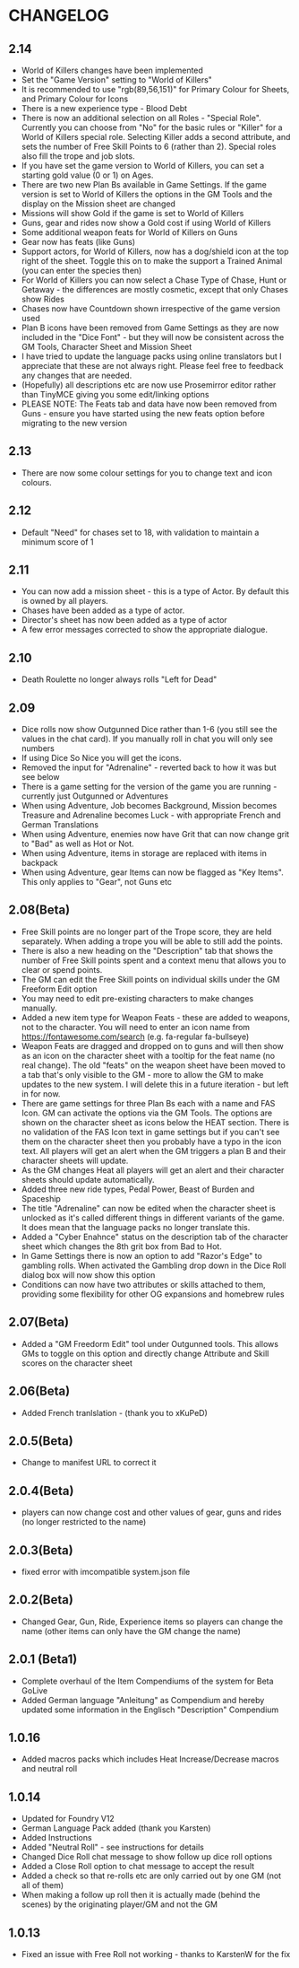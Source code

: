 # CHANGELOG

## 2.14
- World of Killers changes have been implemented
- Set the "Game Version" setting to "World of Killers"
- It is recommended to use "rgb(89,56,151)" for Primary Colour for Sheets, and Primary Colour for Icons
- There is a new experience type - Blood Debt
- There is now an additional selection on all Roles - "Special Role".  Currently you can choose from "No" for the basic rules or "Killer" for a World of Killers special role.  Selecting Killer adds a second attribute, and sets the number of Free Skill Points to 6 (rather than 2).  Special roles also fill the trope and job slots.
- If you have set the game version to World of Killers, you can set a starting gold value (0 or 1) on Ages.
- There are two new Plan Bs available in Game Settings.  If the game version is set to World of Killers the options in the GM Tools and the display on the Mission sheet are changed
- Missions will show Gold if the game is set to World of Killers
- Guns, gear and rides now show a Gold cost if using World of Killers
- Some additional weapon feats for World of Killers on Guns
- Gear now has feats (like Guns)
- Support actors, for World of Killers, now has a dog/shield icon at the top right of the sheet.  Toggle this on to make the support a Trained Animal (you can enter the species then)
- For World of Killers you can now select a Chase Type of Chase, Hunt or Getaway - the differences are mostly cosmetic, except that only Chases show Rides
- Chases now have Countdown shown irrespective of the game version used
- Plan B icons have been removed from Game Settings as they are now included in the "Dice Font" - but they will now be consistent across the GM Tools, Character Sheet and Mission Sheet 
- I have tried to update the language packs using online translators but I appreciate that these are not always right.  Please feel free to feedback any changes that are needed.
- (Hopefully) all descriptions etc are now use Prosemirror editor rather than TinyMCE giving you some edit/linking options
- PLEASE NOTE:  The Feats tab and data have now been removed from Guns - ensure you have started using the new feats option before migrating to the new version

## 2.13
- There are now some colour settings for you to change text and icon colours.

## 2.12
- Default "Need" for chases set to 18, with validation to maintain a minimum score of 1

## 2.11
- You can now add a mission sheet - this is a type of Actor.  By default this is owned by all players.
- Chases have been added as a type of actor.
- Director's sheet has now been added as a type of actor
- A few error messages corrected to show the appropriate dialogue.


## 2.10
- Death Roulette no longer always rolls "Left for Dead"

## 2.09
- Dice rolls now show Outgunned Dice rather than 1-6 (you still see the values in the chat card).  If you manually roll in chat you will only see numbers
- If using Dice So Nice you will get the icons.  
- Removed the input for "Adrenaline" - reverted back to how it was but see below
- There is a game setting for the version of the game you are running - currently just Outgunned or Adventures
- When using Adventure, Job becomes Background, Mission becomes Treasure and Adrenaline becomes Luck - with appropriate French and German Translations
- When using Adventure, enemies now have Grit that can now change grit to "Bad" as well as Hot or Not.
- When using Adventure, items in storage are replaced with items in backpack
- When using Adventure, gear Items can now be flagged as "Key Items".  This only applies to "Gear", not Guns etc

## 2.08(Beta)
- Free Skill points are no longer part of the Trope score, they are held separately.  When adding a trope you will be able to still add the points.
- There is also a new heading on the "Description" tab that shows the number of Free Skill points spent and a context menu that allows you to clear or spend points.
- The GM can edit the Free Skill points on individual skills under the GM Freeform Edit option
- You may need to edit pre-existing characters to make changes manually.
- Added a new item type for Weapon Feats - these are added to weapons, not to the character.  You will need to enter an icon name from https://fontawesome.com/search (e.g. fa-regular fa-bullseye)
- Weapon Feats are dragged and dropped on to guns and will then show as an icon on the character sheet with a tooltip for the feat name (no real change).  The old "feats" on the weapon sheet have been moved to a tab that's only visible to the GM - more to allow the GM to make updates to the new system.  I will delete this in a future iteration - but left in for now.
- There are game settings for three Plan Bs each with a name and FAS Icon.  GM can activate the options via the GM Tools.  The options are shown on the character sheet as icons below the HEAT section.  There is no validation of the FAS Icon text in game settings but if you can't see them on the character sheet then you probably have a typo in the icon text.  All players will get an alert when the GM triggers a plan B and their character sheets will update.
- As the GM changes Heat all players will get an alert and their character sheets should update automatically.
- Added three new ride types, Pedal Power, Beast of Burden and Spaceship
- The title "Adrenaline" can now be edited when the character sheet is unlocked as it's called different things in different variants of the game.  It does mean that the language packs no longer translate this.
- Added a "Cyber Enahnce" status on the description tab of the character sheet which changes the 8th grit box from Bad to Hot.
- In Game Settings there is now an option to add "Razor's Edge" to gambling rolls.  When activated the Gambling drop down in the Dice Roll dialog box will now show this option
- Conditions can now have two attributes or skills attached to them, providing some flexibility for other OG expansions and homebrew rules


## 2.07(Beta)
- Added a "GM Freedorm Edit" tool under Outgunned tools.  This allows GMs to toggle on this option and directly change Attribute and Skill scores on the character sheet

## 2.06(Beta)
- Added French tranlslation - (thank you to xKuPeD)

## 2.0.5(Beta)
- Change to manifest URL to correct it

## 2.0.4(Beta)
- players can now change cost and other values of gear, guns and rides (no longer restricted to the name)

## 2.0.3(Beta)
- fixed error with imcompatible system.json file

## 2.0.2(Beta)
- Changed Gear, Gun, Ride, Experience items so players can change the name (other items can only have the GM change the name)

## 2.0.1 (Beta1)
- Complete overhaul of the Item Compendiums of the system for Beta GoLive
- Added German language "Anleitung" as Compendium and hereby updated some information in the Englisch "Description" Compendium

## 1.0.16
- Added macros packs which includes Heat Increase/Decrease macros and neutral roll

## 1.0.14
- Updated for Foundry V12
- German Language Pack added (thank you Karsten)
- Added Instructions
- Added "Neutral Roll" - see instructions for details
- Changed Dice Roll chat message to show follow up dice roll options
- Added a Close Roll option to chat message to accept the result
- Added a check so that re-rolls etc are only carried out by one GM (not all of them)
- When making a follow up roll then it is actually made (behind the scenes) by the originating player/GM and not the GM

## 1.0.13
- Fixed an issue with Free Roll not working - thanks to KarstenW for the fix
